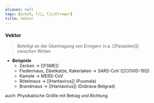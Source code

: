 ```yaml
---
aliases: null
tags: [m/m19, f/🦠, f/🦠/Erreger]
title: Vektor
---
```

### Vektor
> Beteiligt an der Übertragung von Erregern (v.a. [[Parasiten]]) zwischen Wirten
- **Beispiele**
	- Zecken → [[FSME]]
	- Fledermaus, Zibetkatze, Kakerlaken → SARS-CoV ([[COVID-19]])
	- Kamele → MERS-CoV
	- Rötelmaus → [[Hantavirus]] (Puumala)
	- Brandmaus → [[Hantavirus]] (Dobrava-Belgrad)

auch: Physikalische Größe mit Betrag und Richtung